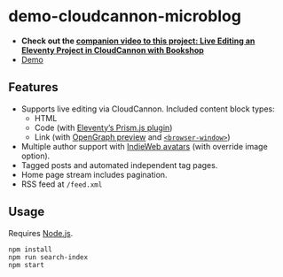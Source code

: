 # demo-cloudcannon-microblog

* **Check out the [companion video to this project: Live Editing an Eleventy Project in CloudCannon with Bookshop](https://www.youtube.com/watch?v=AsWt6BTjzyk)**
* [Demo](https://rare-pineapple.cloudvent.net/)

## Features

* Supports live editing via CloudCannon. Included content block types:
	* HTML
	* Code (with [Eleventy’s Prism.js plugin](https://www.11ty.dev/docs/plugins/syntaxhighlight/))
	* Link (with [OpenGraph preview](https://www.11ty.dev/docs/services/opengraph/) and [`<browser-window>`](https://www.zachleat.com/web/browser-window/))
* Multiple author support with [IndieWeb avatars](https://www.11ty.dev/docs/services/indieweb-avatar/) (with override image option).
* Tagged posts and automated independent tag pages.
* Home page stream includes pagination.
* RSS feed at `/feed.xml`

## Usage

Requires [Node.js](https://nodejs.org/en).

```
npm install
npm run search-index
npm start
```

<!--

Stretch goals:

* Image gallery post type

-->